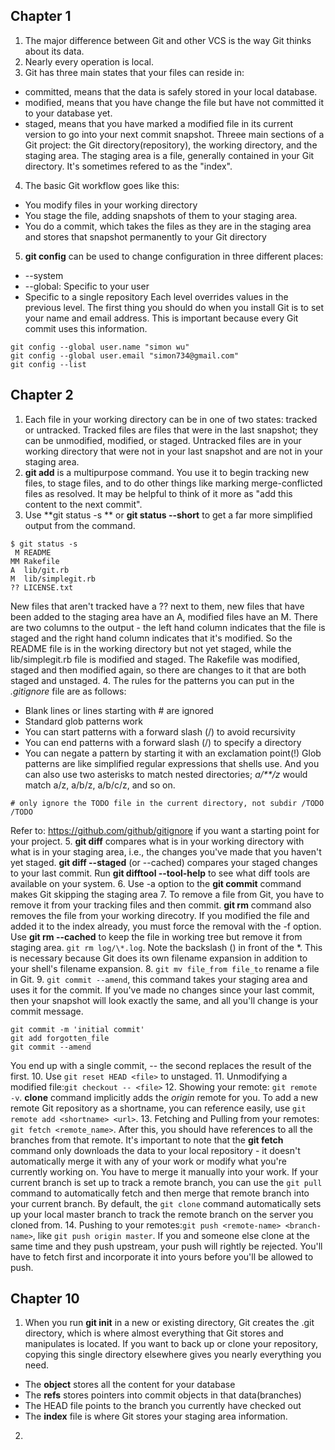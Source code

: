 ## Chapter 1
1. The major difference between Git and other VCS is the way Git thinks about its data.
2. Nearly every operation is local.
3. Git has three main states that your files can reside in:
 * committed, means that the data is safely stored in your local database.
 * modified, means that you have change the file but have not committed it to your database yet.
 * staged, means that you have marked a modified file in its current version to go into your next commit snapshot.
Threee main sections of a Git project: the Git directory(repository), the working directory, and the staging area.
The staging area is a file, generally contained in your Git directory. It's sometimes refered to as the "index".
4. The basic Git workflow goes like this:
 * You modify files in your working directory
 * You stage the file, adding snapshots of them to your staging area.
 * You do a commit, which takes the files as they are in the staging area and stores that snapshot permanently to your Git directory      
5. **git config** can be used to change configuration in three different places:
 * --system
 * --global: Specific to your user
 * Specific to a single repository
Each level overrides values in the previous level. The first thing you should do when you install Git is to set your name and email address. This is important because every Git commit uses this information. 
```
git config --global user.name "simon wu"
git config --global user.email "simon734@gmail.com"
git config --list
``` 

## Chapter 2
1. Each file in your working directory can be in one of two states: tracked or untracked. Tracked files are files that were in the last snapshot; they can be unmodified, modified, or staged. Untracked files are in your working directory that were not in your last snapshot and are not in your staging area.
2. **git add** is a multipurpose command. You use it to begin tracking new files, to stage files, and to do other things like marking merge-conflicted files as resolved. It may be helpful to think of it more as "add this content to the next commit".
3. Use **git status -s ** or **git status --short** to get a far more simplified output from the command.
```
$ git status -s
 M README
MM Rakefile
A  lib/git.rb
M  lib/simplegit.rb
?? LICENSE.txt
```
New files that aren't tracked have a ?? next to them, new files that have been added to the staging area have an A, modified files have an M.
There are two columns to the output - the left hand column indicates that the file is staged and the right hand column indicates that it's modified. So the README file is in the working directory but not yet staged, while the lib/simplegit.rb file is modified and staged. The Rakefile was modified, staged and then modified again, so there are changes to it that are both staged and unstaged.
4. The rules for the patterns you can put in the *.gitignore* file are as follows:
 * Blank lines or lines starting with # are ignored
 * Standard glob patterns work
 * You can start patterns with a forward slash (/) to avoid recursivity
 * You can end patterns with a forward slash (/) to specify a directory
 * You can negate a pattern by starting it with an exclamation point(!)
Glob patterns are like simplified regular expressions that shells use. And you can also use two asterisks to match nested directories; *a/**/z* would match a/z, a/b/z, a/b/c/z, and so on.
```
# only ignore the TODO file in the current directory, not subdir /TODO
/TODO
```
Refer to: https://github.com/github/gitignore if you want a starting point for your project.
5. **git diff** compares what is in your working directory with what is in your staging area, i.e., the changes you've made that you haven't yet staged.
**git diff --staged** (or --cached) compares your staged changes to your last commit. 
Run **git difftool --tool-help** to see what diff tools are available on your system.
6. Use -a option to the **git commit** command makes Git skipping the staging area
7. To remove a file from Git, you have to remove it from your tracking files and then commit. **git rm** command also removes the file from your working direcotry. If you modified the file and added it to the index already, you must force the removal with the -f option.
Use **git rm --cached** to keep the file in working tree but remove it from staging area.
```git rm log/\*.log```. Note the backslash (\) in front of the *. This is necessary because Git does its own filename expansion in addition to your shell's filename expansion.
8. ```git mv file_from file_to``` rename a file in Git.
9. ```git commit --amend```, this command takes your staging area and uses it for the commit. If you've made no changes since your last commit, then your snapshot will look exactly the same, and all you'll change is your commit message.
```
git commit -m 'initial commit'
git add forgotten_file
git commit --amend
```
You end up with a single commit, -- the second replaces the result of the first.
10. Use ```git reset HEAD <file>``` to unstaged.
11. Unmodifying a modified file:```git checkout -- <file>``` 
12. Showing your remote: ```git remote -v```.  **clone** command implicitly adds the *origin* remote for you.
To add a new remote Git repository as a shortname, you can reference easily, use ```git remote add <shortname> <url>```.
13. Fetching and Pulling from your remotes: ```git fetch <remote_name>```. After this, you should have references to all the branches from that remote.
It's important to note that the **git fetch** command only downloads the data to your local repository - it doesn't automatically merge it with any of your work or modify what you're currently working on. You have to merge it manually into your work. If your current branch is set up to track a remote branch, you can use the ```git pull``` command to automatically fetch and then merge that remote branch into your current branch.
By default, the ```git clone``` command automatically sets up your local master branch to track the remote branch on the server you cloned from.
14. Pushing to your remotes:```git push <remote-name> <branch-name>```, like ```git push origin master```. If you and someone else clone at the same time and they push upstream, your push will rightly be rejected. You'll have to fetch first and incorporate it into yours before you'll be allowed to push.



## Chapter 10
1. When you run **git init** in a new or existing directory, Git creates the .git directory, which is where almost everything that Git stores and manipulates is located. If you want to back up or clone your repository, copying this single directory elsewhere gives you nearly everything you need.
 * The **object** stores all the content for your database
 * The **refs** stores pointers into commit objects in that data(branches)
 * The HEAD file points to the branch you currently have checked out
 * The **index** file is where Git stores your staging area information.

2. 
